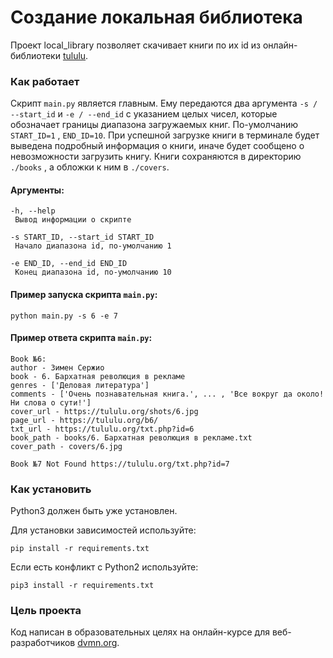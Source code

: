 # Создание локальная библиотека

Проект local_library позволяет скачивает книги по их id из онлайн-библиотеки [tululu](https://tululu.org). 

### Как работает

Скрипт `main.py` является главным. Ему передаются два аргумента `-s / --start_id` и `-e / --end_id` 
с указанием целых чисел, которые обозначает границы диапазона загружаемых книг.
По-умолчанию `START_ID=1` , `END_ID=10`. При успешной загрузке книги в терминале 
будет выведена подробный информация о книги, иначе будет сообщено о невозможности загрузить книгу.
Книги сохраняются в директорию `./books` , а обложки к ним в `./covers`. 

#### Аргументы:
```
-h, --help            
 Вывод информации о скрипте
 
-s START_ID, --start_id START_ID
 Начало диапазона id, по-умолчанию 1
 
-e END_ID, --end_id END_ID
 Конец диапазона id, по-умолчанию 10
 ```

#### Пример запуска скрипта `main.py`:
```shell
python main.py -s 6 -e 7
```

#### Пример ответа скрипта `main.py`:
```
Book №6:
author - Зимен Сержио
book - 6. Бархатная революция в рекламе
genres - ['Деловая литература']
comments - ['Очень познавательная книга.', ... , 'Все вокруг да около! Ни слова о сути!']
cover_url - https://tululu.org/shots/6.jpg
page_url - https://tululu.org/b6/
txt_url - https://tululu.org/txt.php?id=6
book_path - books/6. Бархатная революция в рекламе.txt
cover_path - covers/6.jpg

Book №7 Not Found https://tululu.org/txt.php?id=7
```


### Как установить

Python3 должен быть уже установлен. 

Для установки зависимостей используйте:
```shell
pip install -r requirements.txt
```
Если есть конфликт с Python2 используйте:
```shell
pip3 install -r requirements.txt
```

### Цель проекта

Код написан в образовательных целях на онлайн-курсе для веб-разработчиков [dvmn.org](https://dvmn.org/).
